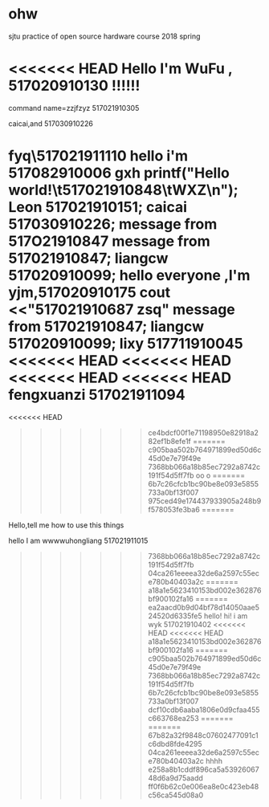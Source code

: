 # ohw
sjtu practice of open source hardware course 2018 spring

<<<<<<< HEAD
Hello I'm WuFu , 517020910130
!!!!!!
=======
command
name=zzjfzyz
517021910305


caicai,and 517030910226


fyq\517021911110
hello  i'm 517082910006 gxh
printf("Hello world!\t517021910848\tWXZ\n");
Leon 517021910151;
caicai 517030910226;
message from 517O21910847
message from 517021910847;
liangcw 517020910099;
hello everyone ,l'm yjm,517020910175
cout <<"517021910687 zsq"
message from 517021910847;
liangcw 517020910099;
lixy 517711910045
<<<<<<< HEAD
<<<<<<< HEAD
<<<<<<< HEAD
<<<<<<< HEAD
fengxuanzi 517021911094
=======
<<<<<<< HEAD
>>>>>>> ce4bdcf00f1e71198950e82918a282ef1b8efe1f
=======
>>>>>>> c905baa502b764971899ed50d6c45d0e7e79f49e
>>>>>>> 7368bb066a18b85ec7292a8742c191f54d5ff7fb
oo
o
=======
>>>>>>> 6b7c26cfcb1bc90be8e093e5855733a0bf13f007
>>>>>>> 975ced49e174437933905a248b9f578053fe3ba6
=======

Hello,tell me how to use this things


hello I am wwwwuhongliang 517021911015

>>>>>>> 7368bb066a18b85ec7292a8742c191f54d5ff7fb
>>>>>>> 04ca261eeeea32de6a2597c55ece780b40403a2c
=======
>>>>>>> a18a1e5623410153bd002e362876bf900102fa16
=======
>>>>>>> ea2aacd0b9d04bf78d14050aae524520d6335fe5
hello!
hi! i am wyk 517021910402
<<<<<<< HEAD
<<<<<<< HEAD
>>>>>>> a18a1e5623410153bd002e362876bf900102fa16
=======
>>>>>>> c905baa502b764971899ed50d6c45d0e7e79f49e
>>>>>>> 7368bb066a18b85ec7292a8742c191f54d5ff7fb
>>>>>>> 6b7c26cfcb1bc90be8e093e5855733a0bf13f007
>>>>>>> dcf10cdb6aaba1806e0d9cfaa455c663768ea253
=======
=======
>>>>>>> 67b82a32f9848c07602477091c1c6dbd8fde4295
>>>>>>> 04ca261eeeea32de6a2597c55ece780b40403a2c
hhhh
>>>>>>> e258a8b1cddf896ca5a5392606748d6a9d75aadd
>>>>>>> ff0f6b62c0e006ea8e0c423eb48c56ca545d08a0
